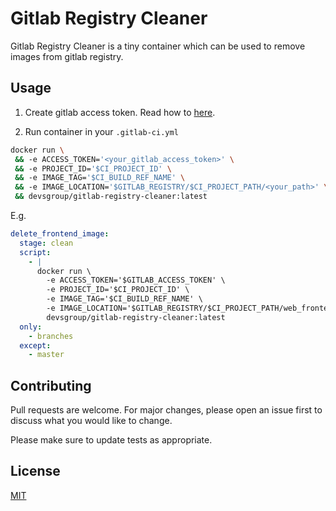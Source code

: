 # Gitlab Registry Cleaner

Gitlab Registry Cleaner is a tiny container which can be used to remove images from gitlab registry.

## Usage

1. Create gitlab access token. Read how to [here](https://docs.gitlab.com/ee/user/profile/personal_access_tokens.html#creating-a-personal-access-token).

1. Run container in your `.gitlab-ci.yml`
```sh
docker run \
 && -e ACCESS_TOKEN='<your_gitlab_access_token>' \
 && -e PROJECT_ID='$CI_PROJECT_ID' \
 && -e IMAGE_TAG='$CI_BUILD_REF_NAME' \
 && -e IMAGE_LOCATION='$GITLAB_REGISTRY/$CI_PROJECT_PATH/<your_path>' \
 && devsgroup/gitlab-registry-cleaner:latest
```

E.g.
```yml
delete_frontend_image:
  stage: clean
  script:
    - |
      docker run \
        -e ACCESS_TOKEN='$GITLAB_ACCESS_TOKEN' \
        -e PROJECT_ID='$CI_PROJECT_ID' \
        -e IMAGE_TAG='$CI_BUILD_REF_NAME' \
        -e IMAGE_LOCATION='$GITLAB_REGISTRY/$CI_PROJECT_PATH/web_frontend' \
        devsgroup/gitlab-registry-cleaner:latest
  only:
    - branches
  except:
    - master
```

## Contributing
Pull requests are welcome. For major changes, please open an issue first to discuss what you would like to change.

Please make sure to update tests as appropriate.

## License
[MIT](https://choosealicense.com/licenses/mit/)